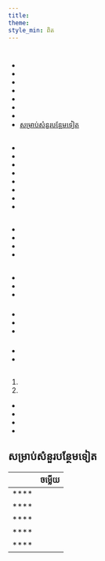 ```yaml
---
title:
theme:
style_min: ពិត
---
```

# 

## 

* []()
* []()
* []()
* []()
* []()
* []()
* []()
* [សម្រាប់សំនួរបន្ថែមទៀត]()

<a id="overview"></a>

## 





* 
* 
* 
* 
* 
* 
* 
* 

<a id="newcourses"></a>

## 





* 
* 
* 
* 

<a id="circletime"></a>

## 





### 

* 
* 
* 

### 

* 
* 
* 

### 

* 
* 

<a id="scaffolding"></a>

## 





1. 
2. 









* 
* 
* 
* 

<a id="unplugged"></a>

## 

<a id="endofcourse"></a>

## 

<a id="conclusion"></a>

## 

<a id="faq"></a>

## សម្រាប់សំនួរបន្ថែមទៀត

|      | ចម្លើយ |
| ---- | ------ |
| **** |        |
| **** |        |
| **** |        |
| **** |        |
| **** |        |